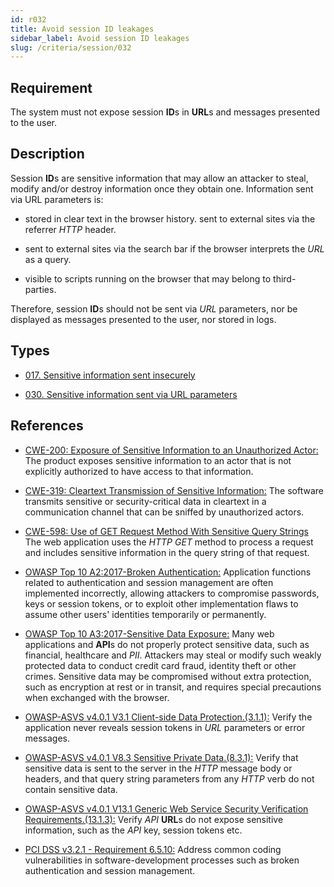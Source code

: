 ```yaml
---
id: r032
title: Avoid session ID leakages
sidebar_label: Avoid session ID leakages
slug: /criteria/session/032
---
```


## Requirement

The system must not expose session **ID**s
in **URL**s and messages presented to the user.

## Description

Session **ID**s are sensitive information
that may allow an attacker to steal,
modify and/or destroy information once they obtain one.
Information sent via URL parameters is:

- stored in clear text in the browser history.
 sent to external sites
 via the referrer *HTTP* header.

- sent to external sites via the search bar
if the browser interprets the *URL*
as a query.

- visible to scripts running on the browser
that may belong to third-parties.

Therefore, session **ID**s should not be sent
via *URL* parameters,
nor be displayed as messages
presented to the user,
nor stored in logs.

## Types

- [017. Sensitive information sent insecurely](/types/017)

- [030. Sensitive information sent via URL parameters](/types/030)

## References

- [CWE-200: Exposure of Sensitive Information to an Unauthorized Actor:](https://cwe.mitre.org/data/definitions/200.html)
The product exposes sensitive information
to an actor that is not explicitly authorized
to have access to that information.

- [CWE-319: Cleartext Transmission of Sensitive Information:](https://cwe.mitre.org/data/definitions/319.html)
The software transmits sensitive
or security-critical data in cleartext
in a communication channel
that can be sniffed by unauthorized actors.

- [CWE-598: Use of GET Request Method With Sensitive Query Strings](https://cwe.mitre.org/data/definitions/598.html)
The web application uses
the *HTTP* *GET* method to process a request
and includes sensitive information
in the query string of that request.

- [OWASP Top 10 A2:2017-Broken Authentication:](https://owasp.org/www-project-top-ten/OWASP_Top_Ten_2017/Top_10-2017_A2-Broken_Authentication)
Application functions related to
authentication and session management
are often implemented incorrectly,
allowing attackers to compromise passwords,
keys or session tokens,
or to exploit other implementation flaws
to assume other users' identities
temporarily or permanently.

- [OWASP Top 10 A3:2017-Sensitive Data Exposure:](https://owasp.org/www-project-top-ten/OWASP_Top_Ten_2017/Top_10-2017_A3-Sensitive_Data_Exposure)
Many web applications and **API**s
do not properly protect sensitive data,
such as financial,
healthcare and *PII*.
Attackers may steal
or modify such weakly protected data
to conduct credit card fraud,
identity theft or other crimes.
Sensitive data may be compromised
without extra protection,
such as encryption at rest or in transit,
and requires special precautions
when exchanged with the browser.

- [OWASP-ASVS v4.0.1 V3.1 Client-side Data Protection.(3.1.1):](https://owasp.org/www-pdf-archive/OWASP_Application_Security_Verification_Standard_4.0-en.pdf)
Verify the application never reveals
session tokens in *URL* parameters
or error messages.

- [OWASP-ASVS v4.0.1 V8.3 Sensitive Private Data.(8.3.1):](https://owasp.org/www-pdf-archive/OWASP_Application_Security_Verification_Standard_4.0-en.pdf)
Verify that sensitive data
is sent to the server in the *HTTP* message body
or headers,
and that query string parameters
from any *HTTP* verb
do not contain sensitive data.

- [OWASP-ASVS v4.0.1 V13.1 Generic Web Service Security Verification Requirements.(13.1.3):](https://owasp.org/www-pdf-archive/OWASP_Application_Security_Verification_Standard_4.0-en.pdf)
Verify *API* **URL**s
do not expose sensitive information,
such as the *API* key, session tokens etc.

- [PCI DSS v3.2.1 - Requirement 6.5.10:](https://www.pcisecuritystandards.org/documents/PCI_DSS_v3-2-1.pdf)
Address common coding vulnerabilities
in software-development processes
such as broken authentication
and session management.
